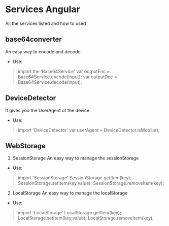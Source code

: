 # Services Angular
All the services listed and how to used

## base64converter
An easy way to encode and decode
 * Use:
> import the 'Base64Service'
> 	var outputEnc = Base64Service.encode(input);
> 	var outputDec = Base64Service.decode(input);

## DeviceDetector
It gives you the UserAgent of the device
 * Use: 
> import 'DeviceDetector'
> 	var userAgent = DeviceDetector.isMobile();

## WebStorage
 1. SessionStorage
An easy way to manage the sessionStorage
 * Use:
> import 'SessionStorage'
> 	SessionStorage.getItem(key);
> 	SessionStorage.setItem(key,value);
> 	SessionStorage.removeItem(key);

 2. LocalStorage
An easy way to manage the localStorage
 * Use:
> import 'LocalStorage'
> 	LocalStorage.getItem(key);
> 	LocalStorage.setItem(key,value);
> 	LocalStorage.removeItem(key);
